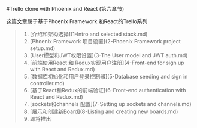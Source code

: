 #Trello clone with Phoenix and React (第六章节)

这篇文章属于基于Phoenix Framework 和React的Trello系列    

> 1. [介绍和架构选择](1-Intro and selected stack.md) <br/>
> 2. [Phoenix Framework 项目设置](2-Phoenix Framework project setup.md)  <br/>
> 3. [User模型和JWT权限设置](3-The User model and JWT auth.md) <br/>
> 4. [前端使用React 和 Redux实现用户注册](4-Front-end for sign up with React and Redux.md) <br/>
> 5. [数据库初始化和用户登录控制器](5-Database seeding and sign in controller.md)<br/>
> 6. [基于React和Redux的前端验证](6-Front-end authentication with React and Redux.md) <br/>
> 7. [sockets和channels 配置](7-Setting up sockets and channels.md)<br/>
> 8. [展示和创建新Board](8-Listing and creating new boards.md)<br/>
> 9. 即将推出 <br/>